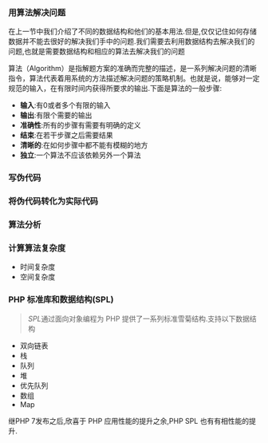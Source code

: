 ### 用算法解决问题
在上一节中我们介绍了不同的数据结构和他们的基本用法.但是,仅仅记住如何存储数据并不能去很好的解决我们手中的问题.我们需要去利用数据结构去解决我们的问题,也就是需要数据结构和相应的算法去解决我们的问题

算法（Algorithm）是指解题方案的准确而完整的描述，是一系列解决问题的清晰指令，算法代表着用系统的方法描述解决问题的策略机制。也就是说，能够对一定规范的输入，在有限时间内获得所要求的输出.下面是算法的一般步骤:

- **输入**:有0或者多个有限的输入
- **输出**:有限个需要的输出
- **准确性**:所有的步骤有需要有明确的定义
- **结束**:在若干步骤之后需要结果
- **清晰的**:在如何步骤中都不能有模糊的地方
- **独立**:一个算法不应该依赖另外一个算法

### 写伪代码

### 将伪代码转化为实际代码

### 算法分析

### 计算算法复杂度
- 时间复杂度
- 空间复杂度


### PHP 标准库和数据结构(SPL)
> *SPL*通过面向对象编程为 PHP 提供了一系列标准雪菊结构.支持以下数据结构

- 双向链表
- 栈
- 队列
- 堆
- 优先队列
- 数组
- Map

继PHP 7发布之后,欣喜于 PHP 应用性能的提升之余,PHP SPL 也有有相性能的提升.


